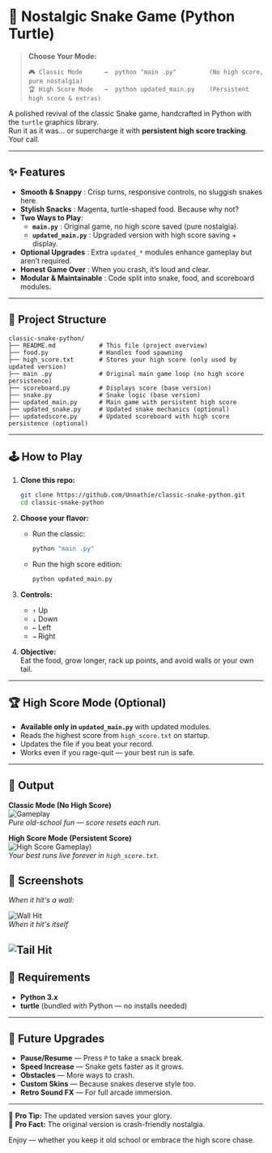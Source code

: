 # 🐍 Nostalgic Snake Game (Python Turtle)

> **Choose Your Mode:**
> ```
> 🎮 Classic Mode      →  python "main .py"         (No high score, pure nostalgia)
> 🏆 High Score Mode   →  python updated_main.py    (Persistent high score & extras)
> ```

A polished revival of the classic Snake game, handcrafted in Python with the `turtle` graphics library.  
Run it as it was… or supercharge it with **persistent high score tracking**. Your call.

---

## ✨ Features

- **Smooth & Snappy** : Crisp turns, responsive controls, no sluggish snakes here.
- **Stylish Snacks** : Magenta, turtle-shaped food. Because why not?
- **Two Ways to Play**:  
  - **`main.py`** : Original game, no high score saved (pure nostalgia).  
  - **`updated_main.py`** : Upgraded version with high score saving + display.
- **Optional Upgrades** : Extra `updated_*` modules enhance gameplay but aren’t required.
- **Honest Game Over** : When you crash, it’s loud and clear.
- **Modular & Maintainable** : Code split into snake, food, and scoreboard modules.

---

## 📂 Project Structure

```
classic-snake-python/
├── README.md            # This file (project overview)
├── food.py              # Handles food spawning
├── high_score.txt       # Stores your high score (only used by updated version)
├── main .py             # Original main game loop (no high score persistence)
├── scoreboard.py        # Displays score (base version)
├── snake.py             # Snake logic (base version)
├── updated_main.py      # Main game with persistent high score
├── updated_snake.py     # Updated snake mechanics (optional)
├── updatedscore.py      # Updated scoreboard with high score persistence (optional)
```

---

## 🕹 How to Play

1. **Clone this repo:**
   ```bash
   git clone https://github.com/Unnathie/classic-snake-python.git
   cd classic-snake-python
   ```

2. **Choose your flavor:**
   - Run the classic:
     ```bash
     python "main .py"
     ```
   - Run the high score edition:
     ```bash
     python updated_main.py
     ```

3. **Controls:**
   - `↑` Up
   - `↓` Down
   - `←` Left
   - `→` Right

4. **Objective:**  
   Eat the food, grow longer, rack up points, and avoid walls or your own tail.

---

## 🏆 High Score Mode (Optional)

- **Available only in `updated_main.py`** with updated modules.
- Reads the highest score from `high_score.txt` on startup.
- Updates the file if you beat your record.
- Works even if you rage-quit — your best run is safe.

---

## 📸 Output

**Classic Mode (No High Score)**  
![Gameplay](https://github.com/user-attachments/assets/09e151e1-2a52-4271-99c3-2e38263ff0b9)  
*Pure old-school fun — score resets each run.*

**High Score Mode (Persistent Score)**  
![High Score Gameplay](https://github.com/user-attachments/assets/b74e8731-6f7e-4b06-bf93-2da084e3310a))  
*Your best runs live forever in `high_score.txt`.*

## 📸 Screenshots
*When it hit's a wall:*

![Wall Hit](https://github.com/user-attachments/assets/3cbd0adf-80e1-495b-b11e-c4f370a9c7f1)  
*When it hit's itself*

![Tail Hit](https://github.com/user-attachments/assets/74fd6324-a8ee-48a1-9805-577637b9d21a)
---

## 📌 Requirements

- **Python 3.x**
- **turtle** (bundled with Python — no installs needed)

---

## 🚀 Future Upgrades

- **Pause/Resume** — Press `P` to take a snack break.
- **Speed Increase** — Snake gets faster as it grows.
- **Obstacles** — More ways to crash.
- **Custom Skins** — Because snakes deserve style too.
- **Retro Sound FX** — For full arcade immersion.

---

🎯 **Pro Tip:** The updated version saves your glory.  
💾 **Pro Fact:** The original version is crash-friendly nostalgia.

Enjoy — whether you keep it old school or embrace the high score chase.
